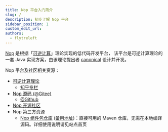 ```yaml
---
title: Nop 平台入门简介
slug: /
description: 初步了解 Nop 平台
sidebar_position: 1
custom_edit_url:
authors:
  - flytreleft
---
```


[Nop](https://gitee.com/canonical-entropy/nop-entropy)
是根据「[可逆计算](https://zhuanlan.zhihu.com/p/64004026)」理论实现的低代码开发平台，
该平台是可逆计算理论的一套 Java 实现方案，由该理论提出者
[canonical](https://www.zhihu.com/people/canonical-entropy)
设计并开发。

Nop 平台及社区相关资源：

- [可逆计算理论](https://zhuanlan.zhihu.com/p/64004026)
  - [知乎专栏](https://www.zhihu.com/column/reversible-computation)
- [Nop 源码 (@Gitee)](https://gitee.com/canonical-entropy/nop-entropy)
  - [@Github](https://github.com/entropy-cloud/nop-entropy)
- [Nop 开源社区](https://nop-platform.github.io)
- Nop 第三方资源
  - [Nop 组件包仓库](https://nop.repo.crazydan.io)
    ([备用地址](https://crazydan-studio.github.io/nop-repo))：直接可用的 Maven 仓库，无需在本地编译源码。详细使用说明请见站点首页
